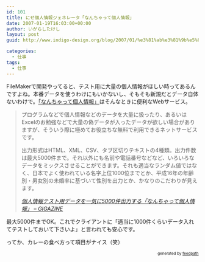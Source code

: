 ```yaml
---
id: 101
title: にせ個人情報ジェネレータ「なんちゃって個人情報」
date: 2007-01-19T16:03:00+00:00
author: いがらしたけし
layout: post
guid: http://www.indigo-design.org/blog/2007/01/%e3%81%ab%e3%81%9b%e5%80%8b%e4%ba%ba%e6%83%85%e5%a0%b1%e3%82%b8%e3%82%a7%e3%83%8d%e3%83%ac%e3%83%bc%e3%82%bf%e3%80%8c%e3%81%aa%e3%82%93%e3%81%a1%e3%82%83%e3%81%a3%e3%81%a6%e5%80%8b%e4%ba%ba%e6%83%85/

categories:
  - 仕事
tags:
  - 仕事
---
```

FileMakerで開発やってると、テスト用に大量の個人情報がほしい時ってあるんですよね。本番データを使うわけにもいかないし、そもそも新規だとデータ自体ないわけで。[「なんちゃって個人情報」](http://kazina.com/dummy/index.html)はそんなときに便利なWebサービス。
  


> プログラムなどで個人情報などのデータを大量に扱ったり、あるいはExcelのお勉強などで大量の偽データが入ったデータが欲しい場合がありますが、そういう際に極めてお役立ちな無料で利用できるネットサービスです。</p> 
> 
> 出力形式はHTML、XML、CSV、タブ区切りテキストの4種類。出力件数は最大5000件まで。それ以外にも名前や電話番号などなど、いろいろなデータをミックスさせることができます。それも適当なランダム値ではなく、日本でよく使われている名字上位1000位までとか、平成16年の年齢別・男女別の未婚率に基づいて性別を出力とか、かなりのこだわりが見えます。
> 
> <cite><a href="http://gigazine.net/index.php?/news/comments/20070119_dummy_data/">個人情報テスト用データを一気に5000件出力する「なんちゃって個人情報」 &#8211; GIGAZINE</a></cite>

最大5000件までOK。これでクライアントに「適当に1000件くらいデータ入れてテストしておいて下さいよ」と言われても安心です。

ってか、カレーの食べ方って項目がナイス（笑）

<div style="text-align: right;font-size: 10px">
  &nbsp;&nbsp;<span>generated by <a href="http://feedpath.jp">feedpath</a></span>
</div>
